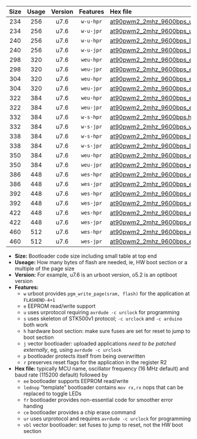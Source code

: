 |Size|Usage|Version|Features|Hex file|
|:-:|:-:|:-:|:-:|:--|
|234|256|u7.6|`w-u-hpr`|[at90pwm2_2mhz_9600bps_ur.hex](https://raw.githubusercontent.com/stefanrueger/urboot/main//at90pwm2_2mhz_9600bps_ur.hex)|
|234|256|u7.6|`w-u-jpr`|[at90pwm2_2mhz_9600bps_ur_vbl.hex](https://raw.githubusercontent.com/stefanrueger/urboot/main//at90pwm2_2mhz_9600bps_ur_vbl.hex)|
|240|256|u7.6|`w-u-hpr`|[at90pwm2_2mhz_9600bps_lednop_ur.hex](https://raw.githubusercontent.com/stefanrueger/urboot/main//at90pwm2_2mhz_9600bps_lednop_ur.hex)|
|240|256|u7.6|`w-u-jpr`|[at90pwm2_2mhz_9600bps_lednop_ur_vbl.hex](https://raw.githubusercontent.com/stefanrueger/urboot/main//at90pwm2_2mhz_9600bps_lednop_ur_vbl.hex)|
|298|320|u7.6|`weu-hpr`|[at90pwm2_2mhz_9600bps_ee_ur.hex](https://raw.githubusercontent.com/stefanrueger/urboot/main//at90pwm2_2mhz_9600bps_ee_ur.hex)|
|298|320|u7.6|`weu-jpr`|[at90pwm2_2mhz_9600bps_ee_ur_vbl.hex](https://raw.githubusercontent.com/stefanrueger/urboot/main//at90pwm2_2mhz_9600bps_ee_ur_vbl.hex)|
|304|320|u7.6|`weu-hpr`|[at90pwm2_2mhz_9600bps_ee_lednop_ur.hex](https://raw.githubusercontent.com/stefanrueger/urboot/main//at90pwm2_2mhz_9600bps_ee_lednop_ur.hex)|
|304|320|u7.6|`weu-jpr`|[at90pwm2_2mhz_9600bps_ee_lednop_ur_vbl.hex](https://raw.githubusercontent.com/stefanrueger/urboot/main//at90pwm2_2mhz_9600bps_ee_lednop_ur_vbl.hex)|
|322|384|u7.6|`weu-hpr`|[at90pwm2_2mhz_9600bps_ee_lednop_fr_ur.hex](https://raw.githubusercontent.com/stefanrueger/urboot/main//at90pwm2_2mhz_9600bps_ee_lednop_fr_ur.hex)|
|322|384|u7.6|`weu-jpr`|[at90pwm2_2mhz_9600bps_ee_lednop_fr_ur_vbl.hex](https://raw.githubusercontent.com/stefanrueger/urboot/main//at90pwm2_2mhz_9600bps_ee_lednop_fr_ur_vbl.hex)|
|332|384|u7.6|`w-s-hpr`|[at90pwm2_2mhz_9600bps.hex](https://raw.githubusercontent.com/stefanrueger/urboot/main//at90pwm2_2mhz_9600bps.hex)|
|332|384|u7.6|`w-s-jpr`|[at90pwm2_2mhz_9600bps_vbl.hex](https://raw.githubusercontent.com/stefanrueger/urboot/main//at90pwm2_2mhz_9600bps_vbl.hex)|
|338|384|u7.6|`w-s-hpr`|[at90pwm2_2mhz_9600bps_lednop.hex](https://raw.githubusercontent.com/stefanrueger/urboot/main//at90pwm2_2mhz_9600bps_lednop.hex)|
|338|384|u7.6|`w-s-jpr`|[at90pwm2_2mhz_9600bps_lednop_vbl.hex](https://raw.githubusercontent.com/stefanrueger/urboot/main//at90pwm2_2mhz_9600bps_lednop_vbl.hex)|
|350|384|u7.6|`weu-hpr`|[at90pwm2_2mhz_9600bps_ee_lednop_fr_ce_ur.hex](https://raw.githubusercontent.com/stefanrueger/urboot/main//at90pwm2_2mhz_9600bps_ee_lednop_fr_ce_ur.hex)|
|350|384|u7.6|`weu-jpr`|[at90pwm2_2mhz_9600bps_ee_lednop_fr_ce_ur_vbl.hex](https://raw.githubusercontent.com/stefanrueger/urboot/main//at90pwm2_2mhz_9600bps_ee_lednop_fr_ce_ur_vbl.hex)|
|386|448|u7.6|`wes-hpr`|[at90pwm2_2mhz_9600bps_ee.hex](https://raw.githubusercontent.com/stefanrueger/urboot/main//at90pwm2_2mhz_9600bps_ee.hex)|
|386|448|u7.6|`wes-jpr`|[at90pwm2_2mhz_9600bps_ee_vbl.hex](https://raw.githubusercontent.com/stefanrueger/urboot/main//at90pwm2_2mhz_9600bps_ee_vbl.hex)|
|392|448|u7.6|`wes-hpr`|[at90pwm2_2mhz_9600bps_ee_lednop.hex](https://raw.githubusercontent.com/stefanrueger/urboot/main//at90pwm2_2mhz_9600bps_ee_lednop.hex)|
|392|448|u7.6|`wes-jpr`|[at90pwm2_2mhz_9600bps_ee_lednop_vbl.hex](https://raw.githubusercontent.com/stefanrueger/urboot/main//at90pwm2_2mhz_9600bps_ee_lednop_vbl.hex)|
|422|448|u7.6|`wes-hpr`|[at90pwm2_2mhz_9600bps_ee_lednop_fr.hex](https://raw.githubusercontent.com/stefanrueger/urboot/main//at90pwm2_2mhz_9600bps_ee_lednop_fr.hex)|
|422|448|u7.6|`wes-jpr`|[at90pwm2_2mhz_9600bps_ee_lednop_fr_vbl.hex](https://raw.githubusercontent.com/stefanrueger/urboot/main//at90pwm2_2mhz_9600bps_ee_lednop_fr_vbl.hex)|
|460|512|u7.6|`wes-hpr`|[at90pwm2_2mhz_9600bps_ee_lednop_fr_ce.hex](https://raw.githubusercontent.com/stefanrueger/urboot/main//at90pwm2_2mhz_9600bps_ee_lednop_fr_ce.hex)|
|460|512|u7.6|`wes-jpr`|[at90pwm2_2mhz_9600bps_ee_lednop_fr_ce_vbl.hex](https://raw.githubusercontent.com/stefanrueger/urboot/main//at90pwm2_2mhz_9600bps_ee_lednop_fr_ce_vbl.hex)|

- **Size:** Bootloader code size including small table at top end
- **Useage:** How many bytes of flash are needed, ie, HW boot section or a multiple of the page size
- **Version:** For example, u7.6 is an urboot version, o5.2 is an optiboot version
- **Features:**
  + `w` urboot provides `pgm_write_page(sram, flash)` for the application at `FLASHEND-4+1`
  + `e` EEPROM read/write support
  + `u` uses urprotocol requiring `avrdude -c urclock` for programming
  + `s` uses skeleton of STK500v1 protocol; `-c urclock` and `-c arduino` both work
  + `h` hardware boot section: make sure fuses are set for reset to jump to boot section
  + `j` vector bootloader: uploaded applications *need to be patched externally*, eg, using `avrdude -c urclock`
  + `p` bootloader protects itself from being overwritten
  + `r` preserves reset flags for the application in the register R2
- **Hex file:** typically MCU name, oscillator frequency (16 MHz default) and baud rate (115200 default) followed by
  + `ee` bootloader supports EEPROM read/write
  + `lednop` "template" bootloader contains `mov rx,rx` nops that can be replaced to toggle LEDs
  + `fr` bootloader provides non-essential code for smoother error handing
  + `ce` bootloader provides a chip erase command
  + `ur` uses urprotocol and requires `avrdude -c urclock` for programming
  + `vbl` vector bootloader: set fuses to jump to reset, not the HW boot section
